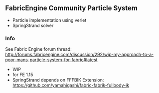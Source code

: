 ## FabricEngine Community Particle System

* Particle implementation using verlet
* SpringStrand solver 


### Info

See Fabric Engine forum thread: http://forums.fabricengine.com/discussion/292/wip-my-approach-to-a-poor-mans-particle-system-for-fabric#latest

* WIP
* for FE 1.15
* SpringStrand depends on FFFBIK Extension: https://github.com/yamahigashi/fabric-fabrik-fullbody-ik
